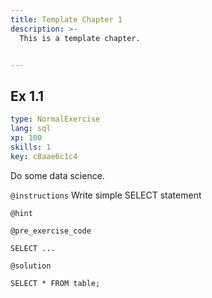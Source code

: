 ```yaml
---
title: Template Chapter 1
description: >-
  This is a template chapter.


---
```

## Ex 1.1

```yaml
type: NormalExercise
lang: sql
xp: 100
skills: 1
key: c8aae6c1c4
```

Do some data science.

`@instructions`
Write simple SELECT statement

`@hint`


`@pre_exercise_code`
```{python}
SELECT ...
```

`@solution`
```{sql}
SELECT * FROM table;
```




